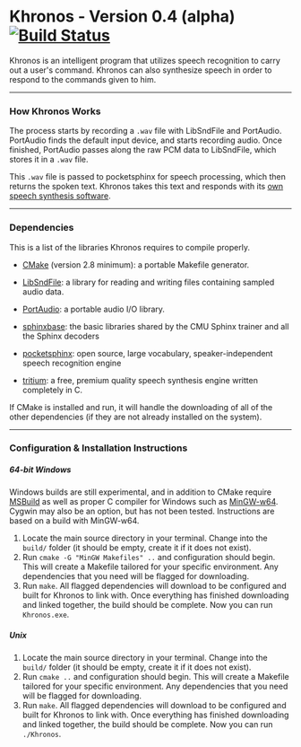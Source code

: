 # Khronos - Version 0.4 (alpha) [![Build Status](https://travis-ci.org/syb0rg/Khronos.svg?branch=master)](https://travis-ci.org/syb0rg/Khronos)

Khronos is an intelligent program that utilizes speech recognition to carry out a user's command.  Khronos can also synthesize speech in order to respond to the commands given to him.

---

### How Khronos Works 

The process starts by recording a `.wav` file with LibSndFile and PortAudio.  PortAudio finds the default input device, and starts recording audio.  Once finished, PortAudio passes along the raw PCM data to LibSndFile, which stores it in a `.wav` file.  

This `.wav` file is passed to pocketsphinx for speech processing, which then returns the spoken text. Khronos takes this text and responds with its [own speech synthesis software](https://syb0rg.github.io/tritium.io/).

---

### Dependencies

This is a list of the libraries Khronos requires to compile properly.

- [CMake](https://cmake.org/) (version 2.8 minimum): a portable Makefile generator.

- [LibSndFile](http://www.mega-nerd.com/libsndfile/): a library for reading and writing files containing sampled audio data.

- [PortAudio](http://www.portaudio.com/): a portable audio I/O library.

- [sphinxbase](https://github.com/cmusphinx/sphinxbase): the basic libraries shared by the CMU Sphinx trainer and all the Sphinx decoders

- [pocketsphinx](https://github.com/cmusphinx/pocketsphinx): open source, large vocabulary, speaker-independent speech recognition engine

- [tritium](https://syb0rg.github.io/tritium.io/): a free, premium quality speech synthesis engine written completely in C.

If CMake is installed and run, it will handle the downloading of all of the other dependencies (if they are not already installed on the system).

---

### Configuration & Installation Instructions

##### 64-bit Windows

Windows builds are still experimental, and in addition to CMake require [MSBuild](https://msdn.microsoft.com/en-us/library/dd393574.aspx) as well as proper C compiler for Windows such as [MinGW-w64](http://mingw-w64.org/doku.php).  Cygwin may also be an option, but has not been tested.  Instructions are based on a build with  MinGW-w64.

1. Locate the main source directory in your terminal.  Change into the `build/` folder (it should be empty, create it if it does not exist).
2. Run `cmake -G "MinGW Makefiles" ..` and configuration should begin.  This will create a Makefile tailored for your specific environment.  Any dependencies that you need will be flagged for downloading.
3. Run `make`.  All flagged dependencies will download to be configured and built for Khronos to link with.  Once everything has finished downloading and linked together, the build should be complete.  Now you can run `Khronos.exe`.

##### Unix

1. Locate the main source directory in your terminal.  Change into the `build/` folder (it should be empty, create it if it does not exist).
2. Run `cmake ..` and configuration should begin.  This will create a Makefile tailored for your specific environment.  Any dependencies that you need will be flagged for downloading.
3. Run `make`.  All flagged dependencies will download to be configured and built for Khronos to link with.  Once everything has finished downloading and linked together, the build should be complete.  Now you can run `./Khronos`.